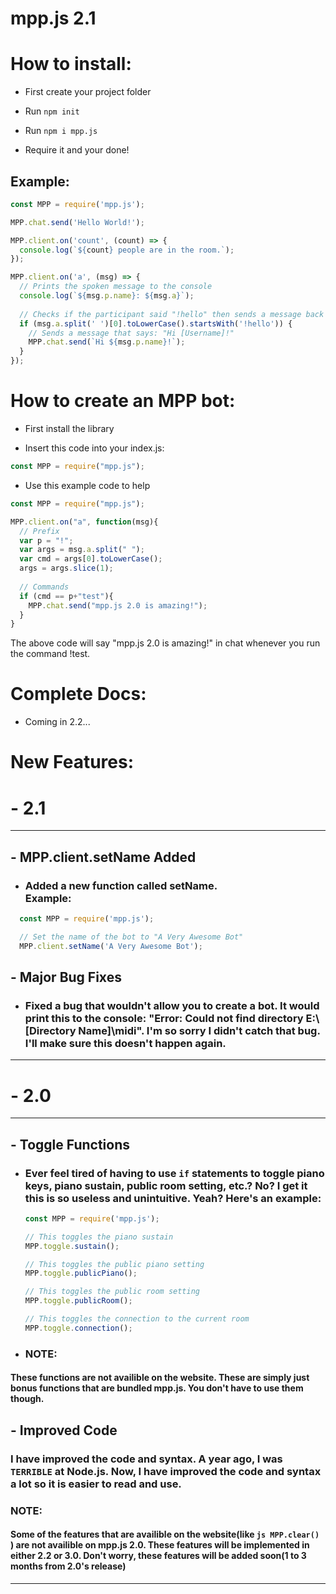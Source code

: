 # mpp.js 2.1

# How to install:

- First create your project folder

- Run ```npm init```

- Run ```npm i mpp.js```

- Require it and your done!

## Example:
```js
const MPP = require('mpp.js');

MPP.chat.send('Hello World!');

MPP.client.on('count', (count) => {
  console.log(`${count} people are in the room.`);
});

MPP.client.on('a', (msg) => {
  // Prints the spoken message to the console
  console.log(`${msg.p.name}: ${msg.a}`);
  
  // Checks if the participant said "!hello" then sends a message back
  if (msg.a.split(' ')[0].toLowerCase().startsWith('!hello')) {
    // Sends a message that says: "Hi [Username]!"
    MPP.chat.send(`Hi ${msg.p.name}!`);
  }
});
```


# How to create an MPP bot:

- First install the library

- Insert this code into your index.js:
```js
const MPP = require("mpp.js");
```

- Use this example code to help

```js
const MPP = require("mpp.js");

MPP.client.on("a", function(msg){
  // Prefix
  var p = "!";
  var args = msg.a.split(" ");
  var cmd = args[0].toLowerCase();
  args = args.slice(1);
  
  // Commands
  if (cmd == p+"test"){
    MPP.chat.send("mpp.js 2.0 is amazing!");
  }
}
```
The above code will say "mpp.js 2.0 is amazing!" in chat whenever you run the command !test.


# Complete Docs:

- Coming in 2.2...


# New Features:

# - 2.1
***
## - MPP.client.setName Added
 - ### Added a new function called setName.<br>Example:
  ```js
    const MPP = require('mpp.js');

    // Set the name of the bot to "A Very Awesome Bot"
    MPP.client.setName('A Very Awesome Bot');
  ```


## - Major Bug Fixes
 - ### Fixed a bug that wouldn't allow you to create a bot. It would print this to the console: "Error: Could not find directory E:\\[Directory Name]\midi". I'm so sorry I didn't catch that bug. I'll make sure this doesn't happen again.
***

# - 2.0
***
## - Toggle Functions
 - ### Ever feel tired of having to use ```if``` statements to toggle piano keys, piano sustain, public room setting, etc.? No? I get it this is so useless and unintuitive. Yeah? Here's an example:
   ```js
   const MPP = require('mpp.js');
   
   // This toggles the piano sustain
   MPP.toggle.sustain();
   
   // This toggles the public piano setting
   MPP.toggle.publicPiano();
   
   // This toggles the public room setting
   MPP.toggle.publicRoom();
   
   // This toggles the connection to the current room
   MPP.toggle.connection();
   ```
 -  ### NOTE:
   #### These functions are not availible on the website. These are simply just bonus functions that are bundled mpp.js. You don't have to use them though.

## - Improved Code
   ### I have improved the code and syntax. A year ago, I was ```TERRIBLE``` at Node.js. Now, I have improved the code and syntax a lot so it is easier to read and use.
   ### NOTE:
   #### Some of the features that are availible on the website(like ```js MPP.clear() ```) are not availible on mpp.js 2.0. These features will be implemented in either 2.2 or 3.0. Don't worry, these features will be added soon(1 to 3 months from 2.0's release)
***